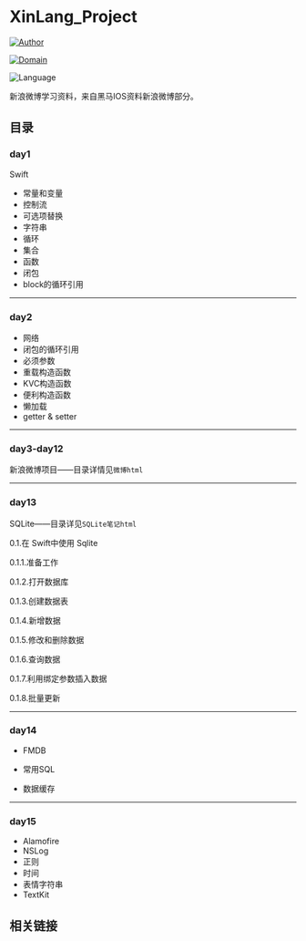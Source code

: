 # XinLang_Project

[![Author](https://img.shields.io/badge/Author-Jifengzhiyu-yellow.svg "Author:Jifengzhiyu")](https://github.com/jifengzhiyu "Author")

[![Domain](https://camo.githubusercontent.com/e23589a9defbfab129665df5f3b69547c56292a600f3dd1c67f04a82397951a5/68747470733a2f2f696d672e736869656c64732e696f2f62616467652f446f6d61696e2d494f532d627269676874677265656e2e737667)](https://camo.githubusercontent.com/e23589a9defbfab129665df5f3b69547c56292a600f3dd1c67f04a82397951a5/68747470733a2f2f696d672e736869656c64732e696f2f62616467652f446f6d61696e2d494f532d627269676874677265656e2e737667)

![Language](https://img.shields.io/badge/Language-Swift-blueviolet.svg "Language:Swift")

新浪微博学习资料，来自黑马IOS资料新浪微博部分。

## 目录

### day1

Swift

- 常量和变量
- 控制流
- 可选项替换
- 字符串
- 循环
- 集合
- 函数
- 闭包
- block的循环引用

----

### day2

- 网络
- 闭包的循环引用
- 必须参数
- 重载构造函数
- KVC构造函数
- 便利构造函数
- 懒加载
- getter & setter

---

### day3-day12

新浪微博项目——目录详情见```微博html```

-----

### day13

SQLite——目录详见```SQLite笔记html```

0.1.在 Swift中使用 Sqlite

0.1.1.准备工作

0.1.2.打开数据库

0.1.3.创建数据表

0.1.4.新增数据

0.1.5.修改和删除数据

0.1.6.查询数据

0.1.7.利用绑定参数插入数据

0.1.8.批量更新



----

### day14

- FMDB

- 常用SQL

- 数据缓存

----

### day15

- Alamofire
- NSLog
- 正则
- 时间
- 表情字符串
- TextKit





## 相关链接

